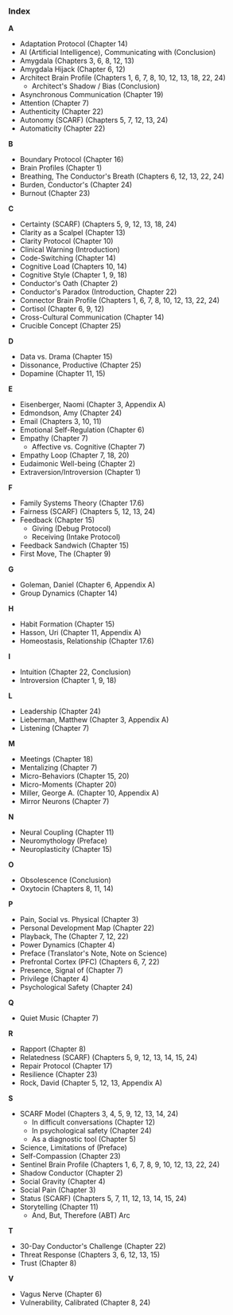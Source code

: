 ### **Index**

**A**
*   Adaptation Protocol (Chapter 14)
*   AI (Artificial Intelligence), Communicating with (Conclusion)
*   Amygdala (Chapters 3, 6, 8, 12, 13)
*   Amygdala Hijack (Chapter 6, 12)
*   Architect Brain Profile (Chapters 1, 6, 7, 8, 10, 12, 13, 18, 22, 24)
    *   Architect's Shadow / Bias (Conclusion)
*   Asynchronous Communication (Chapter 19)
*   Attention (Chapter 7)
*   Authenticity (Chapter 22)
*   Autonomy (SCARF) (Chapters 5, 7, 12, 13, 24)
*   Automaticity (Chapter 22)

**B**
*   Boundary Protocol (Chapter 16)
*   Brain Profiles (Chapter 1)
*   Breathing, The Conductor's Breath (Chapters 6, 12, 13, 22, 24)
*   Burden, Conductor's (Chapter 24)
*   Burnout (Chapter 23)

**C**
*   Certainty (SCARF) (Chapters 5, 9, 12, 13, 18, 24)
*   Clarity as a Scalpel (Chapter 13)
*   Clarity Protocol (Chapter 10)
*   Clinical Warning (Introduction)
*   Code-Switching (Chapter 14)
*   Cognitive Load (Chapters 10, 14)
*   Cognitive Style (Chapter 1, 9, 18)
*   Conductor's Oath (Chapter 2)
*   Conductor's Paradox (Introduction, Chapter 22)
*   Connector Brain Profile (Chapters 1, 6, 7, 8, 10, 12, 13, 22, 24)
*   Cortisol (Chapter 6, 9, 12)
*   Cross-Cultural Communication (Chapter 14)
*   Crucible Concept (Chapter 25)

**D**
*   Data vs. Drama (Chapter 15)
*   Dissonance, Productive (Chapter 25)
*   Dopamine (Chapter 11, 15)

**E**
*   Eisenberger, Naomi (Chapter 3, Appendix A)
*   Edmondson, Amy (Chapter 24)
*   Email (Chapters 3, 10, 11)
*   Emotional Self-Regulation (Chapter 6)
*   Empathy (Chapter 7)
    *   Affective vs. Cognitive (Chapter 7)
*   Empathy Loop (Chapter 7, 18, 20)
*   Eudaimonic Well-being (Chapter 2)
*   Extraversion/Introversion (Chapter 1)

**F**
*   Family Systems Theory (Chapter 17.6)
*   Fairness (SCARF) (Chapters 5, 12, 13, 24)
*   Feedback (Chapter 15)
    *   Giving (Debug Protocol)
    *   Receiving (Intake Protocol)
*   Feedback Sandwich (Chapter 15)
*   First Move, The (Chapter 9)

**G**
*   Goleman, Daniel (Chapter 6, Appendix A)
*   Group Dynamics (Chapter 14)

**H**
*   Habit Formation (Chapter 15)
*   Hasson, Uri (Chapter 11, Appendix A)
*   Homeostasis, Relationship (Chapter 17.6)

**I**
*   Intuition (Chapter 22, Conclusion)
*   Introversion (Chapter 1, 9, 18)

**L**
*   Leadership (Chapter 24)
*   Lieberman, Matthew (Chapter 3, Appendix A)
*   Listening (Chapter 7)

**M**
*   Meetings (Chapter 18)
*   Mentalizing (Chapter 7)
*   Micro-Behaviors (Chapter 15, 20)
*   Micro-Moments (Chapter 20)
*   Miller, George A. (Chapter 10, Appendix A)
*   Mirror Neurons (Chapter 7)

**N**
*   Neural Coupling (Chapter 11)
*   Neuromythology (Preface)
*   Neuroplasticity (Chapter 15)

**O**
*   Obsolescence (Conclusion)
*   Oxytocin (Chapters 8, 11, 14)

**P**
*   Pain, Social vs. Physical (Chapter 3)
*   Personal Development Map (Chapter 22)
*   Playback, The (Chapter 7, 12, 22)
*   Power Dynamics (Chapter 4)
*   Preface (Translator's Note, Note on Science)
*   Prefrontal Cortex (PFC) (Chapters 6, 7, 22)
*   Presence, Signal of (Chapter 7)
*   Privilege (Chapter 4)
*   Psychological Safety (Chapter 24)

**Q**
*   Quiet Music (Chapter 7)

**R**
*   Rapport (Chapter 8)
*   Relatedness (SCARF) (Chapters 5, 9, 12, 13, 14, 15, 24)
*   Repair Protocol (Chapter 17)
*   Resilience (Chapter 23)
*   Rock, David (Chapter 5, 12, 13, Appendix A)

**S**
*   SCARF Model (Chapters 3, 4, 5, 9, 12, 13, 14, 24)
    *   In difficult conversations (Chapter 12)
    *   In psychological safety (Chapter 24)
    *   As a diagnostic tool (Chapter 5)
*   Science, Limitations of (Preface)
*   Self-Compassion (Chapter 23)
*   Sentinel Brain Profile (Chapters 1, 6, 7, 8, 9, 10, 12, 13, 22, 24)
*   Shadow Conductor (Chapter 2)
*   Social Gravity (Chapter 4)
*   Social Pain (Chapter 3)
*   Status (SCARF) (Chapters 5, 7, 11, 12, 13, 14, 15, 24)
*   Storytelling (Chapter 11)
    *   And, But, Therefore (ABT) Arc

**T**
*   30-Day Conductor's Challenge (Chapter 22)
*   Threat Response (Chapters 3, 6, 12, 13, 15)
*   Trust (Chapter 8)

**V**
*   Vagus Nerve (Chapter 6)
*   Vulnerability, Calibrated (Chapter 8, 24)
